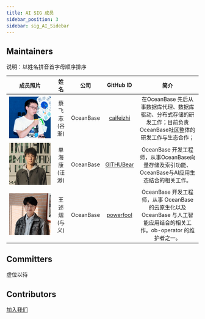 ```yaml
---
title: AI SIG 成员
sidebar_position: 3
sidebar: sig_AI_Sidebar
---
```


## Maintainers
说明：以姓名拼音首字母顺序排序

<div class="team-members-table">

| 成员照片 | 姓名 | 公司 | GitHub ID |简介|
|:----:|:----:|:---------:|:----:|:----:|
|![蔡飞志(谷渐)](/img/sig/AI/member/gujian.png "蔡飞志(谷渐)") | <span class="name-column">蔡飞志(谷渐)</span> | <span class="company-column">OceanBase</span> | <span class="github-id-column"><a href="https://github.com/caifeizhi" target="_blank">caifeizhi</a></span> |在OceanBase 先后从事数据库代理、数据库驱动、分布式存储的研发工作；目前负责OceanBase社区整体的研发工作与生态合作；|
|![单海康(汪渺)](/img/sig/AI/member/wangmiao.png "单海康(汪渺)") | <span class="name-column">单海康(汪渺)</span> | <span class="company-column">OceanBase</span> | <span class="github-id-column"><a href="https://github.com/GITHUBear" target="_blank">GITHUBear</a></span> |OceanBase 开发工程师，从事OceanBase向量存储及索引功能、OceanBase与AI应用生态结合的相关工作。|
|![王述熠(与义)](/img/sig/AI/member/yuyi.png "王述熠(与义)") | <span class="name-column">王述熠(与义)</span> | <span class="company-column">OceanBase</span> | <span class="github-id-column"><a href="https://github.com/powerfooI" target="_blank">powerfooI</a></span> |OceanBase 开发工程师，从事 OceanBase 的云原生化以及OceanBase 与人工智能应用结合的相关工作。ob-operator 的维护者之一。|

</div>

## Committers

虚位以待

## Contributors

[加入我们](./join_us.md)
